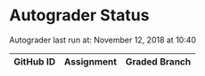 # Autograder Status
Autograder last run at: November 12, 2018 at 10:40

| GitHub ID | Assignment | Graded Branch |
|-----------|------------|---------------|
